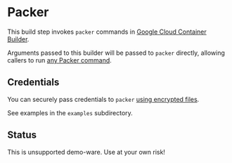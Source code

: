 # Packer

This build step invokes `packer` commands in [Google Cloud Container Builder](cloud.google.com/container-builder/).

Arguments passed to this builder will be passed to `packer` directly, allowing
callers to run [any Packer
command](https://www.packer.io/docs/commands/index.html).

## Credentials

You can securely pass credentials to `packer` [using encrypted
files](https://cloud.google.com/container-builder/docs/tutorials/using-encrypted-files).

See examples in the `examples` subdirectory.

## Status

This is unsupported demo-ware. Use at your own risk!
